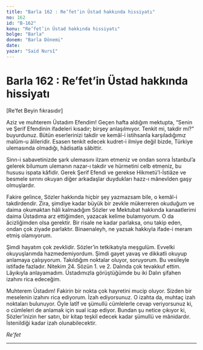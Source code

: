 ```yaml
---
title: "Barla 162 : Re’fet’in Üstad hakkında hissiyatı"
no: 162
id: "B-162"
konu: "Re’fet’in Üstad hakkında hissiyatı"
bolge: "Barla"
donem: "Barla Dönemi"
date: 
yazar: "Said Nursî"
---
```


# Barla 162 : Re’fet’in Üstad hakkında hissiyatı

<p class="takdim">[Re’fet Beyin fıkrasıdır]</p>

Aziz ve muhterem Üstadım Efendim! Geçen hafta aldığım mektupta, “Senin ve Şerif Efendinin ifadeleri kısadır; birşey anlaşılmıyor. Tenkit mi, takdir mi?” buyurdunuz. Bütün eserlerinizi takdir ve kemâl-i istihsanla karşıladığımız malûm-u âlileridir. Esasen tenkit edecek kudret-i ilmiye değil bizde, Türkiye ulemasında olmadığı, hâdisatla sâbittir.

Sinn-i sabavetinizde şark ulemasını ilzam etmeniz ve ondan sonra İstanbul’a gelerek bilumum ulemanın nazar-ı takdir ve hürmetini celb etmeniz, bu hususu ispata kâfidir. Gerek Şerif Efendi ve gerekse Hikmetü’l-İstiâze ve besmele sırrını okuyan diğer arkadaşlar duydukları hazz-ı mânevîden gaşy olmuşlardır.

Fakire gelince, Sözler hakkında hiçbir şey yazmazsam bile, o kemâl-i takdirdendir. Zira, şimdiye kadar büyük bir zevkle mükerreren okuduğum ve daima okumaktan hâli kalmadığım Sözler ve Mektubat hakkında kanaatlerimi daima Üstadıma arz ettiğimden, yazacak kelime bulamıyorum. O da âcizliğimden olsa gerektir. Bir risale ne kadar parlaksa, onu takip eden, ondan çok ziyade parlaktır. Binaenaleyh, ne yazsak hakkıyla ifade-i meram etmiş olamıyorum.

Şimdi hayatım çok zevklidir. Sözler’in tetkikatıyla meşgulüm. Evvelki okuyuşlarımda hazmedemiyordum. Şimdi gayet yavaş ve dikkatli okuyup anlamaya çalışıyorum. Takıldığım noktalar oluyor, soruyorum. Bu vesileyle istifade fazladır. Nitekim 24. Sözün 1. ve 2. Dalında çok tevakkuf ettim. Lâyıkıyla anlayamadım. Üstadımızla görüştüğümde bu iki Dalın şifahen izahını rica edeceğim.

Muhterem Üstadım! Fakirin bir nokta çok hayretini mucip oluyor. Sizden bir meselenin izahını rica ediyorum. İzah ediyorsunuz. O izahta da, muhtaç izah noktaları bulunuyor. Öyle latîf ve şümullü cümlelerle cevap veriyorsunuz ki, o cümleleri de anlamak için sual icap ediyor. Bundan şu netice çıkıyor ki, Sözler’inizin her satırı, bir kitap teşkil edecek kadar şümullü ve mânidardır. İstenildiği kadar izah olunabilecektir.

*Re’fet*

***
